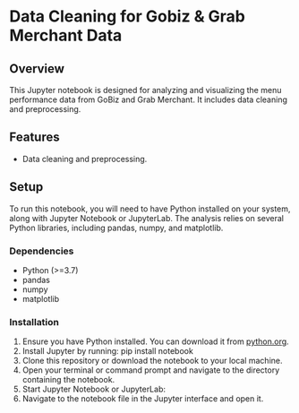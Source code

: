 # Data Cleaning for Gobiz & Grab Merchant Data

## Overview

This Jupyter notebook is designed for analyzing and visualizing the menu performance data from GoBiz and Grab Merchant. It includes data cleaning and preprocessing.

## Features

- Data cleaning and preprocessing.

## Setup

To run this notebook, you will need to have Python installed on your system, along with Jupyter Notebook or JupyterLab. The analysis relies on several Python libraries, including pandas, numpy, and matplotlib.

### Dependencies

- Python (>=3.7)
- pandas
- numpy
- matplotlib

### Installation

1. Ensure you have Python installed. You can download it from [python.org](https://www.python.org/downloads/).
2. Install Jupyter by running: pip install notebook
3. Clone this repository or download the notebook to your local machine.
4. Open your terminal or command prompt and navigate to the directory containing the notebook.
5. Start Jupyter Notebook or JupyterLab:
6. Navigate to the notebook file in the Jupyter interface and open it.
